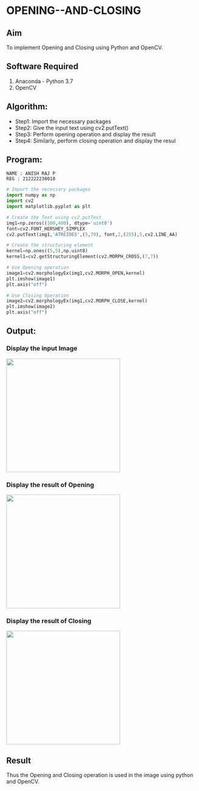 # OPENING--AND-CLOSING
## Aim
To implement Opening and Closing using Python and OpenCV.

## Software Required
1. Anaconda - Python 3.7
2. OpenCV
## Algorithm:
- Step1: Import the necessary packages
- Step2: Give the input text using cv2.putText()
- Step3: Perform opening operation and display the result
- Step4: Similarly, perform closing operation and display the resul

 
## Program:
```
NAME : ANISH RAJ P
REG : 212222230010
```
``` Python
# Import the necessary packages
import numpy as np
import cv2
import matplotlib.pyplot as plt

# Create the Text using cv2.putText
img1=np.zeros((100,400), dtype='uint8')
font=cv2.FONT_HERSHEY_SIMPLEX
cv2.putText(img1,'ATREIDES',(5,70), font,2,(255),5,cv2.LINE_AA)

# Create the structuring element
kernel=np.ones((5,5),np.uint8)
kernel1=cv2.getStructuringElement(cv2.MORPH_CROSS,(7,7))

# Use Opening operation
image1=cv2.morphologyEx(img1,cv2.MORPH_OPEN,kernel)
plt.imshow(image1)
plt.axis("off")

# Use Closing Operation
image2=cv2.morphologyEx(img1,cv2.MORPH_CLOSE,kernel)
plt.imshow(image2)
plt.axis("off")

```
## Output:

### Display the input Image
<img src = "https://github.com/Adhithyaram29D/OPENING--AND-CLOSING/assets/119393540/b8240d56-4850-470d-bc89-6e54591c5eaf" width ="300">

### Display the result of Opening
<img src = "https://github.com/Adhithyaram29D/OPENING--AND-CLOSING/assets/119393540/b8240d56-4850-470d-bc89-6e54591c5eaf" width ="300">

### Display the result of Closing
<img src= "https://github.com/Adhithyaram29D/OPENING--AND-CLOSING/assets/119393540/a7aeb7d6-3310-4fed-9d7b-4525fd16b642" width ="300">


## Result
Thus the Opening and Closing operation is used in the image using python and OpenCV.
